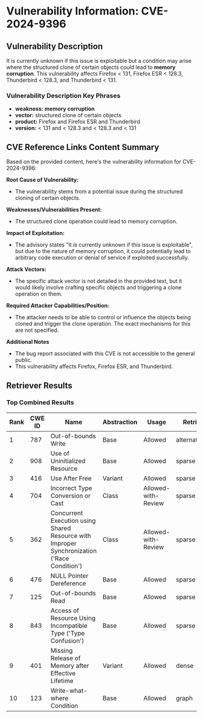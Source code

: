# Vulnerability Information: CVE-2024-9396

## Vulnerability Description
It is currently unknown if this issue is exploitable but a condition may arise where the structured clone of certain objects could lead to **memory corruption**. This vulnerability affects Firefox < 131, Firefox ESR < 128.3, Thunderbird < 128.3, and Thunderbird < 131.

### Vulnerability Description Key Phrases
- **weakness:** **memory corruption**
- **vector:** structured clone of certain objects
- **product:** Firefox and Firefox ESR and Thunderbird
- **version:** < 131 and < 128.3 and < 128.3 and < 131

## CVE Reference Links Content Summary
Based on the provided content, here's the vulnerability information for CVE-2024-9396:

**Root Cause of Vulnerability:**
- The vulnerability stems from a potential issue during the structured cloning of certain objects.

**Weaknesses/Vulnerabilities Present:**
- The structured clone operation could lead to memory corruption.

**Impact of Exploitation:**
-  The advisory states "It is currently unknown if this issue is exploitable", but due to the nature of memory corruption, it could potentially lead to arbitrary code execution or denial of service if exploited successfully.

**Attack Vectors:**
- The specific attack vector is not detailed in the provided text, but it would likely involve crafting specific objects and triggering a clone operation on them.

**Required Attacker Capabilities/Position:**
- The attacker needs to be able to control or influence the objects being cloned and trigger the clone operation. The exact mechanisms for this are not specified.

**Additional Notes**
- The bug report associated with this CVE is not accessible to the general public.
- This vulnerability affects Firefox, Firefox ESR, and Thunderbird.

## Retriever Results

### Top Combined Results

| Rank | CWE ID | Name | Abstraction | Usage  | Retrievers | Individual Scores |
|------|--------|------|-------------|-------|------------|-------------------|
| 1 | 787 | Out-of-bounds Write | Base | Allowed | alternate_terms | 1.000 |
| 2 | 908 | Use of Uninitialized Resource | Base | Allowed | sparse | 0.246 |
| 3 | 416 | Use After Free | Variant | Allowed | sparse | 0.243 |
| 4 | 704 | Incorrect Type Conversion or Cast | Class | Allowed-with-Review | sparse | 0.242 |
| 5 | 362 | Concurrent Execution using Shared Resource with Improper Synchronization ('Race Condition') | Class | Allowed-with-Review | sparse | 0.226 |
| 6 | 476 | NULL Pointer Dereference | Base | Allowed | sparse | 0.218 |
| 7 | 125 | Out-of-bounds Read | Base | Allowed | sparse | 0.215 |
| 8 | 843 | Access of Resource Using Incompatible Type ('Type Confusion') | Base | Allowed | sparse | 0.210 |
| 9 | 401 | Missing Release of Memory after Effective Lifetime | Variant | Allowed | dense | 0.527 |
| 10 | 123 | Write-what-where Condition | Base | Allowed | graph | 0.003 |

